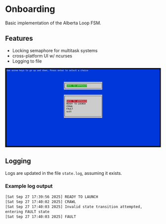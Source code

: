 # Onboarding

Basic implementation of the Alberta Loop FSM.

## Features

- Locking semaphore for multitask systems
- cross-platform UI w/ ncurses
- Logging to file

![A screenshot of the onboarding process](onboarding.png)

## Logging

Logs are updated in the file `state.log`, assuming it exists.

### Example log output

```
[Sat Sep 27 17:39:56 2025] READY TO LAUNCH
[Sat Sep 27 17:40:02 2025] CRAWL
[Sat Sep 27 17:40:03 2025] Invalid state transition attempted, entering FAULT state
[Sat Sep 27 17:40:03 2025] FAULT
```
